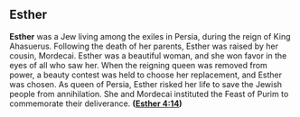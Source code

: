 
## Esther

**Esther** was a Jew living among the exiles in Persia, during the reign of King Ahasuerus. Following the death of her parents, Esther was raised by her cousin, Mordecai. Esther was a beautiful woman, and she won favor in the eyes of all who saw her. When the reigning queen was removed from power, a beauty contest was held to choose her replacement, and Esther was chosen. As queen of Persia, Esther risked her life to save the Jewish people from annihilation. She and Mordecai instituted the Feast of Purim to commemorate their deliverance. **([Esther 4:14](https://www.esv.org/Esther+4%3A14/))**

